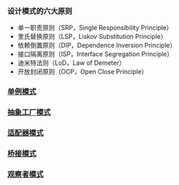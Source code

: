 ### 设计模式的六大原则

* 单一职责原则（SRP，Single Responsibility Principle）
* 里氏替换原则（LSP，Liskov Substitution Principle）
* 依赖倒置原则（DIP，Dependence Inversion Principle）
* 接口隔离原则（ISP，Interface Segregation Principle）
* 迪米特法则（LoD，Law of Demeter）
* 开放封闭原则（OCP，Open Close Principle）

### [单例模式](DesignPattern/singleton.h)

### [抽象工厂模式](DesignPattern/AbstractFactoryPattern)

### [适配器模式](DesignPattern/AdapterPattern)

### [桥接模式](DesignPattern/BridgePattern)

### [观察者模式](DesignPattern/ObserverPattern)

